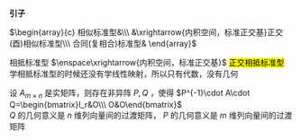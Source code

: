 **引子**  
  
 $\begin{array}{c}  
相似标准型&\\\   
&\xrightarrow{内积空间，标准正交基}正交(酉)相似标准型\\\   
合同(复相合)标准型&  
\end{array}$   
  
相抵标准型 $\enspace\xrightarrow{内积空间，标准正交基}$ <mark>正交相抵标准型</mark>  
学相抵标准型的时候还没有学线性映射，所以只有代数，没有几何  
  
设 $A_{m\times n}$ 是实矩阵，则存在非异阵 $P,Q$ ，使得 $P^{-1}\cdot A\cdot Q=\begin{bmatrix}I_r&O\\\ O&O\end{bmatrix}$   
 $Q$ 的几何意义是 $n$ 维列向量间的过渡矩阵， $P$ 的几何意义是 $m$ 维列向量间的过渡矩阵  
